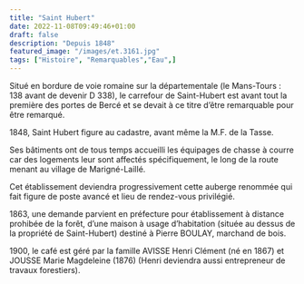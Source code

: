 ```yaml
---
title: "Saint Hubert"
date: 2022-11-08T09:49:46+01:00
draft: false
description: "Depuis 1848"
featured_image: "/images/et.3161.jpg"
tags: ["Histoire", "Remarquables","Eau",]
---
```



Situé en bordure de voie romaine sur la départementale 
(le Mans-Tours : 138 avant de devenir D 338),
le carrefour de Saint-Hubert est avant tout la première
des portes de Bercé et se devait à ce titre d’être remarquable 
pour être remarqué.

1848, Saint Hubert figure au cadastre, avant même la M.F. de la Tasse.

Ses bâtiments ont de tous temps accueilli les équipages de chasse à courre
car des logements leur sont affectés spécifiquement, le long de la
route menant au village de Marigné-Laillé.

Cet établissement deviendra progressivement cette auberge 
renommée qui fait figure de poste avancé et
lieu de rendez-vous privilégié.

1863, une demande parvient en préfecture pour établissement à distance prohibée de la forêt,
d’une maison à usage d’habitation (située au dessus de la propriété de Saint-Hubert) destiné à
Pierre BOULAY, marchand de bois.

1900, le café est géré par la famille AVISSE Henri Clément (né en 1867) et JOUSSE Marie Magdeleine (1876)
(Henri deviendra aussi entrepreneur de travaux forestiers).

